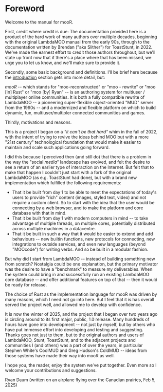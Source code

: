 # Foreword

Welcome to the manual for mooR.

First, credit where credit is due: The documentation provided here is
a product of the hard work of many authors over multiple decades,
beginning with the original LambdaMOO manual from the early 90s,
through to the documentation written by Brendan ("aka Slither") for
ToastStunt, in 2022. We've made the earnest effort to credit those
authors throughout, but we'll state up front now that if there's a
place where that has been missed, we urge you to let us know, and
we'll make sure to provide it.

Secondly, some basic background and definitions. I'll be brief here
because the [introduction](./introduction.md) section gets into more
detail, but:

*mooR* -- which stands for "moo-reconstructed" or "moo - rewrite" or
"moo \[in\] Rust" or "moo \[by\] Ryan" -- is an authoring system for
multiuser / multiplayer online communities. It is both a fully
compatible rewrite of LambdaMOO -- a pioneering super-flexible
object-oriented "MUD" server from the 1990s -- and a modernized and
flexible platform on which to build dynamic, fun, multiuser/multipler
connected communities and games.

Thirdly, motivations and reasons.

This is a project I began on a _"it can't be that hard"_ whim in the
fall of 2022, with the intent of trying to revive the ideas behind MOO
but with a more "21st century" technological foundation that would
make it easier to maintain and scale such applications going forward.

I did this because I perceived then (and still do) that there is a
problem in the way the "social _media_" landscape has evolved, and
felt the desire to see a return of an earlier type of interaction on
the Internet. But felt that to make that happen I couldn't just start
with a fork of the original LambdaMOO (as e.g. ToastStunt had done),
but with a brand new implementation which fulfilled the following
requirements:

* That it be built from day 1 to be able to meet the expectations of
  today's users to provide "rich" content (images, styled text,
  video) and not require a custom client. So to start with the idea
  that the user would be connecting by a web browser, and to make
  the platform and core database with that in mind.
* That it be built from day 1 with modern computers in mind -- to
  take advantage of multiple threads, on multiple cores, potentially
  distributed across multiple machines in a datacentre.
* That it be built in such a way that it would be easier to extend
  and add behaviours -- new builtin functions, new protocols for
  connecting, new integrations to outside services, and even new
  languages (beyond "MOOcode") for writing verbs. And so be built in
  a modular fashion.

But why did I start from LambdaMOO -- instead of building something
new from scratch? Nostalgia could be one explanation, but the primary
motivator was the desire to have a "benchmark" to measure my
deliverables. When the system could bring in and successfully run an
existing LambdaMOO core database -- and offer additional features on
top of that -- then it would be ready for release.

The choice of Rust as the implementation language for mooR was driven
by many reasons, which I need not go into here. But I feel that it is
has overall served the project well, and allowed me to develop with
confidence.

It is now the winter of 2025, and the project that I began over two
years ago is circling around to its first major, public, 1.0
release. Many hundreds of hours have gone into development -- not just
by myself, but by others who have put immense effort into developing and
testing and suggesting. Thanks goes not just to them, but to the
original authors and users of LambdaMOO, Stunt, ToastStunt, and to the
adjacent projects and communities I (and others) was a part of over
the years, in particular Stephen White's CoolMUD and Greg Hudson's
ColdMUD -- ideas from those systems have made their way into mooR as
well.

I hope you, the reader, enjoy the system we've put together. Even more
so I welcome your contributions and suggestions.

Ryan Daum (written on an airplane flying over the Canadian prairies,
Feb 5, 2025)
